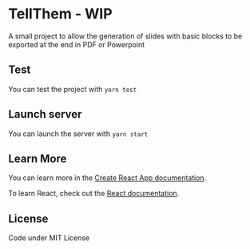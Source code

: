 # TellThem - WIP

A small project to allow the generation of slides with basic blocks to be exported at the end in PDF or Powerpoint

## Test

You can test the project with ```yarn test```

## Launch server

You can launch the server with ```yarn start```

## Learn More

You can learn more in the [Create React App documentation](https://facebook.github.io/create-react-app/docs/getting-started).

To learn React, check out the [React documentation](https://reactjs.org/).

## License

Code under MIT License 
